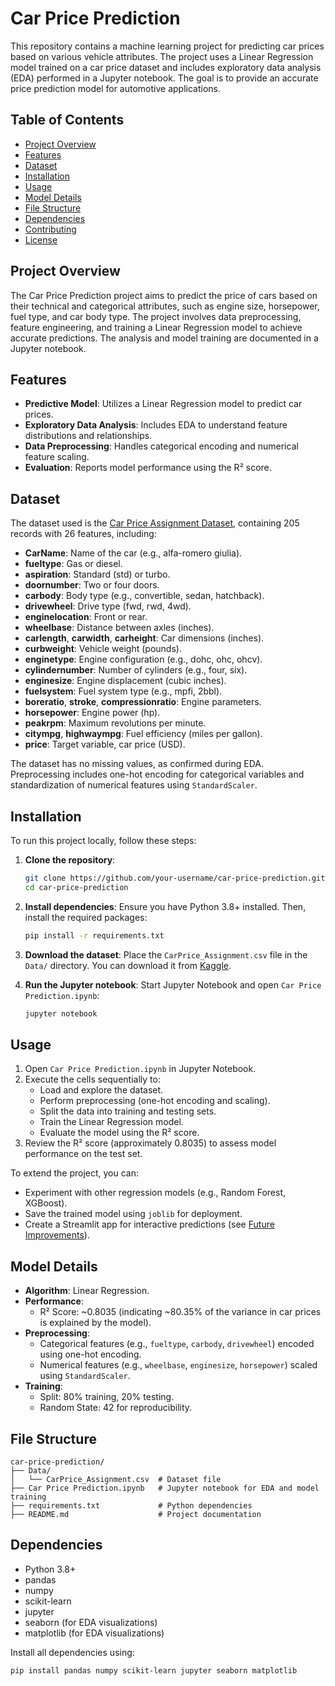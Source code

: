 # Car Price Prediction

This repository contains a machine learning project for predicting car prices based on various vehicle attributes. The project uses a Linear Regression model trained on a car price dataset and includes exploratory data analysis (EDA) performed in a Jupyter notebook. The goal is to provide an accurate price prediction model for automotive applications.

## Table of Contents
- [Project Overview](#project-overview)
- [Features](#features)
- [Dataset](#dataset)
- [Installation](#installation)
- [Usage](#usage)
- [Model Details](#model-details)
- [File Structure](#file-structure)
- [Dependencies](#dependencies)
- [Contributing](#contributing)
- [License](#license)

## Project Overview
The Car Price Prediction project aims to predict the price of cars based on their technical and categorical attributes, such as engine size, horsepower, fuel type, and car body type. The project involves data preprocessing, feature engineering, and training a Linear Regression model to achieve accurate predictions. The analysis and model training are documented in a Jupyter notebook.

## Features
- **Predictive Model**: Utilizes a Linear Regression model to predict car prices.
- **Exploratory Data Analysis**: Includes EDA to understand feature distributions and relationships.
- **Data Preprocessing**: Handles categorical encoding and numerical feature scaling.
- **Evaluation**: Reports model performance using the R² score.

## Dataset
The dataset used is the [Car Price Assignment Dataset](https://www.kaggle.com/datasets/hellbuoy/car-price-prediction), containing 205 records with 26 features, including:
- **CarName**: Name of the car (e.g., alfa-romero giulia).
- **fueltype**: Gas or diesel.
- **aspiration**: Standard (std) or turbo.
- **doornumber**: Two or four doors.
- **carbody**: Body type (e.g., convertible, sedan, hatchback).
- **drivewheel**: Drive type (fwd, rwd, 4wd).
- **enginelocation**: Front or rear.
- **wheelbase**: Distance between axles (inches).
- **carlength**, **carwidth**, **carheight**: Car dimensions (inches).
- **curbweight**: Vehicle weight (pounds).
- **enginetype**: Engine configuration (e.g., dohc, ohc, ohcv).
- **cylindernumber**: Number of cylinders (e.g., four, six).
- **enginesize**: Engine displacement (cubic inches).
- **fuelsystem**: Fuel system type (e.g., mpfi, 2bbl).
- **boreratio**, **stroke**, **compressionratio**: Engine parameters.
- **horsepower**: Engine power (hp).
- **peakrpm**: Maximum revolutions per minute.
- **citympg**, **highwaympg**: Fuel efficiency (miles per gallon).
- **price**: Target variable, car price (USD).

The dataset has no missing values, as confirmed during EDA. Preprocessing includes one-hot encoding for categorical variables and standardization of numerical features using `StandardScaler`.

## Installation
To run this project locally, follow these steps:

1. **Clone the repository**:
   ```bash
   git clone https://github.com/your-username/car-price-prediction.git
   cd car-price-prediction
   ```

2. **Install dependencies**:
   Ensure you have Python 3.8+ installed. Then, install the required packages:
   ```bash
   pip install -r requirements.txt
   ```

3. **Download the dataset**:
   Place the `CarPrice_Assignment.csv` file in the `Data/` directory. You can download it from [Kaggle](https://www.kaggle.com/datasets/hellbuoy/car-price-prediction).

4. **Run the Jupyter notebook**:
   Start Jupyter Notebook and open `Car Price Prediction.ipynb`:
   ```bash
   jupyter notebook
   ```

## Usage
1. Open `Car Price Prediction.ipynb` in Jupyter Notebook.
2. Execute the cells sequentially to:
   - Load and explore the dataset.
   - Perform preprocessing (one-hot encoding and scaling).
   - Split the data into training and testing sets.
   - Train the Linear Regression model.
   - Evaluate the model using the R² score.
3. Review the R² score (approximately 0.8035) to assess model performance on the test set.

To extend the project, you can:
- Experiment with other regression models (e.g., Random Forest, XGBoost).
- Save the trained model using `joblib` for deployment.
- Create a Streamlit app for interactive predictions (see [Future Improvements](#future-improvements)).

## Model Details
- **Algorithm**: Linear Regression.
- **Performance**:
  - R² Score: ~0.8035 (indicating ~80.35% of the variance in car prices is explained by the model).
- **Preprocessing**:
  - Categorical features (e.g., `fueltype`, `carbody`, `drivewheel`) encoded using one-hot encoding.
  - Numerical features (e.g., `wheelbase`, `enginesize`, `horsepower`) scaled using `StandardScaler`.
- **Training**:
  - Split: 80% training, 20% testing.
  - Random State: 42 for reproducibility.

## File Structure
```
car-price-prediction/
├── Data/
│   └── CarPrice_Assignment.csv  # Dataset file
├── Car Price Prediction.ipynb   # Jupyter notebook for EDA and model training
├── requirements.txt             # Python dependencies
├── README.md                    # Project documentation
```

## Dependencies
- Python 3.8+
- pandas
- numpy
- scikit-learn
- jupyter
- seaborn (for EDA visualizations)
- matplotlib (for EDA visualizations)

Install all dependencies using:
```bash
pip install pandas numpy scikit-learn jupyter seaborn matplotlib
```